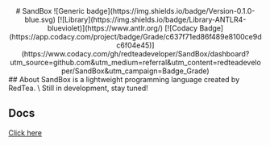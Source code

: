 <div align="center">
# SandBox
![Generic badge](https://img.shields.io/badge/Version-0.1.0-blue.svg) 
[![Library](https://img.shields.io/badge/Library-ANTLR4-blueviolet)](https://www.antlr.org/)
[![Codacy Badge](https://app.codacy.com/project/badge/Grade/c637f71ed86f489e8100ce9dc6f04e45)](https://www.codacy.com/gh/redteadeveloper/SandBox/dashboard?utm_source=github.com&amp;utm_medium=referral&amp;utm_content=redteadeveloper/SandBox&amp;utm_campaign=Badge_Grade)
</div>
## About
SandBox is a lightweight programming language created by RedTea. \
Still in development, stay tuned!

## Docs
[Click here](https://github.com/redteadeveloper/SandBox/tree/main/docs)
